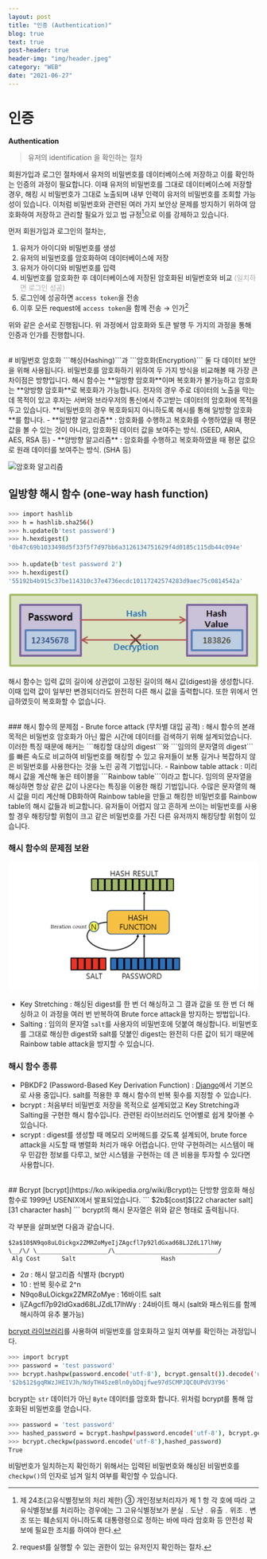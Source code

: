 ```yaml
---
layout: post
title: "인증 (Authentication)"
blog: true
text: true
post-header: true
header-img: "img/header.jpeg"
category: "WEB"
date: "2021-06-27"
---
```

# 인증 
<b class='post-subtitle'>Authentication</b>
> 유저의 identification 을 확인하는 절차

회원가입과 로그인 절차에서 유저의 비밀번호를 데이터베이스에 저장하고 이를 확인하는 인증의 과정이 필요합니다. 이때 유저의 비밀번호를 그대로 데이터베이스에 저장할 경우, 해킹 시 비밀번호가 그대로 노출되며 내부 인력이 유저의 비밀번호를 조회할 가능성이 있습니다. 이처럼 비밀번호와 관련된 여러 가지 보안상 문제를 방지하기 위하여 암호화하여 저장하고 관리할 필요가 있고 법 규정[^1]으로 이를 강제하고 있습니다. 

먼저 회원가입과 로그인의 절차는,
1. 유저가 아이디와 비밀번호를 생성
2. 유저의 비밀번호를 암호화하여 데이터베이스에 저장
3. 유저가 아이디와 비밀번호를 입력
4. 비밀번호를 암호화한 후 데이터베이스에 저장된 암호화된 비밀번호와 비교 <l style='font-size:14px; color:#aaa'>(일치하면 로그인 성공)</l>
5. 로그인에 성공하면 ```access token```을 전송
6. 이후 모든 request에 ```access token```을 함께 전송 → 인가[^2]

위와 같은 순서로 진행됩니다. 위 과정에서 암호화와 토큰 발행 두 가지의 과정을 통해 인증과 인가를 진행합니다. 

<br>
# 비밀번호 암호화 
```해싱(Hashing)```과 ```암호화(Encryption)``` 둘 다 데이터 보안을 위해 사용됩니다. 비밀번호를 암호화하기 위하여 두 가지 방식을 비교해볼 때 가장 큰 차이점은 방향입니다. 
해시 함수는 **일방향 암호화**이며 복호화가 불가능하고 암호화는 **양방향 암호화**로 복호화가 가능합니다. 전자의 경우 주로 데이터의 노출을 막는 데 목적이 있고 후자는 서버와 브라우저의 통신에서 주고받는 데이터의 암호화에 목적을 두고 있습니다. **비밀번호의 경우 복호화되지 아니하도록 해시를 통해 일방향 암호화**를 합니다. 
- **일방향 알고리즘** : 암호화를 수행하고 복호화를 수행하였을 때 평문 값을 볼 수 있는 것이 아니라, 암호화된 데이터 값을 보여주는 방식. (SEED, ARIA, AES, RSA 등)
- **양방향 알고리즘** : 암호화를 수행하고 복호화하였을 때 평문 값으로 원래 데이터를 보여주는 방식. (SHA 등)  

![암호화 알고리즘](https://user-images.githubusercontent.com/26542094/123530948-0f9e3180-d73b-11eb-9e25-7aad910bdc3b.png)
<br>
## 일방향 해시 함수 (one-way hash function)
```bash
>>> import hashlib
>>> h = hashlib.sha256()
>>> h.update(b'test password')
>>> h.hexdigest()
'0b47c69b1033498d5f33f5f7d97bb6a3126134751629f4d0185c115db44c094e'

>>> h.update(b'test password 2')
>>> h.hexdigest()
'55192b4b915c37be114310c37e4736ecdc10117242574283d9aec75c0814542a'
```
![해시 함수](img/hashing.png)

해시 함수는 입력 값의 길이에 상관없이 고정된 길이의 해시 값(digest)을 생성합니다. 이때 입력 값이 일부만 변경되더라도 완전히 다른 해시 값을 출력합니다. 또한 위에서 언급하였듯이 복호화할 수 없습니다. 

<br>
### 해시 함수의 문제점
- Brute force attack (무차별 대입 공격) : 해시 함수의 본래 목적은 비밀번호 암호화가 아닌 짧은 시간에 데이터를 검색하기 위해 설계되었습니다. 이러한 특징 때문에 해커는 ```해킹할 대상의 digest```와 ```임의의 문자열의 digest```를 빠른 속도로 비교하여 비밀번호를 해킹할 수 있고 유저들이 보통 길거나 복잡하지 않은 비밀번호를 사용한다는 것을 노린 공격 기법입니다.
- Rainbow table attack : 미리 해시 값을 계산해 놓은 테이블을 ```Rainbow table```이라고 합니다. 임의의 문자열을 해싱하면 항상 같은 값이 나온다는 특징을 이용한 해킹 기법입니다. 수많은 문자열의 해시 값을 미리 계산해 DB화하여 Rainbow table을 만들고 해킹한 비밀번호를 Rainbow table의 해시 값들과 비교합니다. 유저들이 어렵지 않고 흔하게 쓰이는 비밀번호를 사용할 경우 해킹당할 위험이 크고 같은 비밀번호를 가진 다른 유저까지 해킹당할 위험이 있습니다.

### 해시 함수의 문제점 보완
![salting](img/salting.png)
- Key Stretching : 해싱된 digest를 한 번 더 해싱하고 그 결과 값을 또 한 번 더 해싱하고 이 과정을 여러 번 반복하여 Brute force attack을 방지하는 방법입니다. 
- Salting : 임의의 문자열 ```salt```를 사용자의 비밀번호에 덧붙여 해싱합니다. 비밀번호를 그대로 해싱한 digest와 salt를 덧붙인 digest는 완전히 다른 값이 되기 때문에 Rainbow table attack을 방지할 수 있습니다. 

### 해시 함수 종류
- PBKDF2 (Password-Based Key Derivation Function) : [Django](https://docs.djangoproject.com/en/2.2/topics/auth/passwords/)에서 기본으로 사용 중입니다. salt를 적용한 후 해시 함수의 반복 횟수를 지정할 수 있습니다.
- bcrypt : 처음부터 비밀번호 저장을 목적으로 설계되었고 Key Stretching과 Salting을 구현한 해시 함수입니다. 관련된 라이브러리도 언어별로 쉽게 찾아볼 수 있습니다. 
- scrypt : digest를 생성할 때 메모리 오버헤드를 갖도록 설계되어, brute force attack을 시도할 때 병렬화 처리가 매우 어렵습니다. 만약 구현하려는 시스템이 매우 민감한 정보를 다루고, 보안 시스템을 구현하는 데 큰 비용을 투자할 수 있다면 사용합니다.

<br>
## Bcrypt
[bcrypt](https://ko.wikipedia.org/wiki/Bcrypt)는 단방향 암호화 해싱함수로 1999년 USENIX에서 발표되었습니다. 
```
$2b$[cost]$[22 character salt][31 character hash]
```
bcrypt의 해시 문자열은 위와 같은 형태로 출력됩니다. 

각 부분을 살펴보면 다음과 같습니다. 
```
$2a$10$N9qo8uLOickgx2ZMRZoMyeIjZAgcfl7p92ldGxad68LJZdL17lhWy
\__/\/ \____________________/\_____________________________/
 Alg Cost      Salt                        Hash
 ```
- $2a$ : 해시 알고리즘 식별자 (bcrypt)
- 10 : 반복 횟수로 2^n
- N9qo8uLOickgx2ZMRZoMye : 16바이트 salt
- IjZAgcfl7p92ldGxad68LJZdL17lhWy : 24바이트 해시 (salt와 패스워드를 함께 해시하여 유추 불가능) 


[bcrypt 라이브러리](https://pypi.org/project/bcrypt/)를 사용하여 비밀번호를 암호화하고 일치 여부를 확인하는 과정입니다. 
```bash
>>> import bcrypt
>>> password = 'test password'
>>> bcrypt.hashpw(password.encode('utf-8'), bcrypt.gensalt()).decode('utf-8')
'$2b$12$gqRWzJHEIVJh/NdyTH45zeBln0ybDqjfwe97dSCMPJQC0UPdV3Y96'
```
bcrypt는 ```str``` 데이터가 아닌 ```Byte``` 데이터를 암호화 합니다. 위처럼 bcrypt를 통해 암호화된 비밀번호를 얻습니다.

```bash
>>> password = 'test password'
>>> hashed_password = bcrypt.hashpw(password.encode('utf-8'), bcrypt.gensalt())
>>> bcrypt.checkpw(password.encode('utf-8'),hashed_password)
True
```
비밀번호가 일치하는지 확인하기 위해서는 입력된 비밀번호와 해싱된 비밀번호를 ```checkpw()```의 인자로 넘겨 일치 여부를 확인할 수 있습니다. 

[^1]: 제 24조(고유식별정보의 처리 제한) ③ 개인정보처리자가 제 1 항 각 호에 따라 고유식별정보를 처리하는 경우에는 그 고유식별정보가 분실﹒도난﹒유출﹒위조﹒변조 또는 훼손되지 아니하도록 대통령령으로 정하는 바에 따라 암호화 등 안전성 확보에 필요한 조치를 하여야 한다.
[^2]: request를 실행할 수 있는 권한이 있는 유저인지 확인하는 절차.
